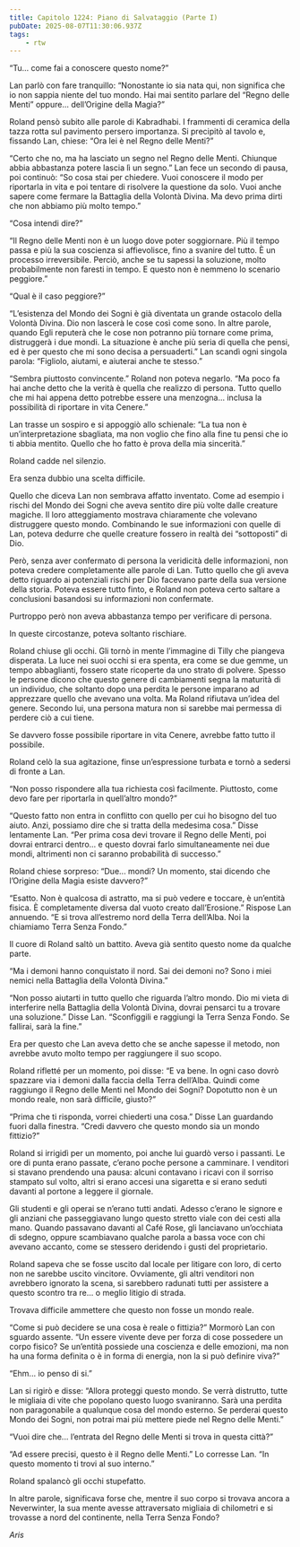 ```yaml
---
title: Capitolo 1224: Piano di Salvataggio (Parte I)
pubDate: 2025-08-07T11:30:06.937Z
tags:
    - rtw
---
```



“Tu... come fai a conoscere questo nome?”


Lan parlò con fare tranquillo: “Nonostante io sia nata qui, non significa che io non sappia niente del tuo mondo. Hai mai sentito parlare del “Regno delle Menti” oppure... dell’Origine della Magia?”


Roland pensò subito alle parole di Kabradhabi. I frammenti di ceramica della tazza rotta sul pavimento persero importanza. Si precipitò al tavolo e, fissando Lan, chiese: “Ora lei è nel Regno delle Menti?”


“Certo che no, ma ha lasciato un segno nel Regno delle Menti. Chiunque abbia abbastanza potere lascia lì un segno.” Lan fece un secondo di pausa, poi continuò: “So cosa stai per chiedere. Vuoi conoscere il modo per riportarla in vita e poi tentare di risolvere la questione da solo. Vuoi anche sapere come fermare la Battaglia della Volontà Divina. Ma devo prima dirti che non abbiamo più molto tempo.”


“Cosa intendi dire?”


“Il Regno delle Menti non è un luogo dove poter soggiornare. Più il tempo passa e più la sua coscienza si affievolisce, fino a svanire del tutto. È un processo irreversibile. Perciò, anche se tu sapessi la soluzione, molto probabilmente non faresti in tempo. E questo non è nemmeno lo scenario peggiore.”


“Qual è il caso peggiore?”


“L’esistenza del Mondo dei Sogni è già diventata un grande ostacolo della Volontà Divina. Dio non lascerà le cose così come sono. In altre parole, quando Egli reputerà che le cose non potranno più tornare come prima, distruggerà i due mondi. La situazione è anche più seria di quella che pensi, ed è per questo che mi sono decisa a persuaderti.” Lan scandì ogni singola parola: “Figliolo, aiutami, e aiuterai anche te stesso.”


“Sembra piuttosto convincente.” Roland non poteva negarlo. “Ma poco fa hai anche detto che la verità è quella che realizzo di persona. Tutto quello che mi hai appena detto potrebbe essere una menzogna... inclusa la possibilità di riportare in vita Cenere.”


Lan trasse un sospiro e si appoggiò allo schienale: “La tua non è un’interpretazione sbagliata, ma non voglio che fino alla fine tu pensi che io ti abbia mentito. Quello che ho fatto è prova della mia sincerità.”


Roland cadde nel silenzio.


Era senza dubbio una scelta difficile.


Quello che diceva Lan non sembrava affatto inventato. Come ad esempio i rischi del Mondo dei Sogni che aveva sentito dire più volte dalle creature magiche. Il loro atteggiamento mostrava chiaramente che volevano distruggere questo mondo. Combinando le sue informazioni con quelle di Lan, poteva dedurre che quelle creature fossero in realtà dei “sottoposti” di Dio.


Però, senza aver confermato di persona la veridicità delle informazioni, non poteva credere completamente alle parole di Lan. Tutto quello che gli aveva detto riguardo ai potenziali rischi per Dio facevano parte della sua versione della storia. Poteva essere tutto finto, e Roland non poteva certo saltare a conclusioni basandosi su informazioni non confermate.


Purtroppo però non aveva abbastanza tempo per verificare di persona.


In queste circostanze, poteva soltanto rischiare.


Roland chiuse gli occhi. Gli tornò in mente l’immagine di Tilly che piangeva disperata. La luce nei suoi occhi si era spenta, era come se due gemme, un tempo abbaglianti, fossero state ricoperte da uno strato di polvere. Spesso le persone dicono che questo genere di cambiamenti segna la maturità di un individuo, che soltanto dopo una perdita le persone imparano ad apprezzare quello che avevano una volta. Ma Roland rifiutava un’idea del genere. Secondo lui, una persona matura non si sarebbe mai permessa di perdere ciò a cui tiene.


Se davvero fosse possibile riportare in vita Cenere, avrebbe fatto tutto il possibile.


Roland celò la sua agitazione, finse un’espressione turbata e tornò a sedersi di fronte a Lan.


“Non posso rispondere alla tua richiesta così facilmente. Piuttosto, come devo fare per riportarla in quell’altro mondo?”


“Questo fatto non entra in conflitto con quello per cui ho bisogno del tuo aiuto. Anzi, possiamo dire che si tratta della medesima cosa.” Disse lentamente Lan. “Per prima cosa devi trovare il Regno delle Menti, poi dovrai entrarci dentro... e questo dovrai farlo simultaneamente nei due mondi, altrimenti non ci saranno probabilità di successo.”


Roland chiese sorpreso: “Due... mondi? Un momento, stai dicendo che l’Origine della Magia esiste davvero?”


“Esatto. Non è qualcosa di astratto, ma si può vedere e toccare, è un’entità fisica. È completamente diversa dal vuoto creato dall’Erosione.” Rispose Lan annuendo. “E si trova all’estremo nord della Terra dell’Alba. Noi la chiamiamo Terra Senza Fondo.”


Il cuore di Roland saltò un battito. Aveva già sentito questo nome da qualche parte.


“Ma i demoni hanno conquistato il nord. Sai dei demoni no? Sono i miei nemici nella Battaglia della Volontà Divina.”


“Non posso aiutarti in tutto quello che riguarda l’altro mondo. Dio mi vieta di interferire nella Battaglia della Volontà Divina, dovrai pensarci tu a trovare una soluzione.” Disse Lan. “Sconfiggili e raggiungi la Terra Senza Fondo. Se fallirai, sarà la fine.”


Era per questo che Lan aveva detto che se anche sapesse il metodo, non avrebbe avuto molto tempo per raggiungere il suo scopo.


Roland rifletté per un momento, poi disse: “E va bene. In ogni caso dovrò spazzare via i demoni dalla faccia della Terra dell’Alba. Quindi come raggiungo il Regno delle Menti nel Mondo dei Sogni? Dopotutto non è un mondo reale, non sarà difficile, giusto?”


“Prima che ti risponda, vorrei chiederti una cosa.” Disse Lan guardando fuori dalla finestra. “Credi davvero che questo mondo sia un mondo fittizio?”


Roland si irrigidì per un momento, poi anche lui guardò verso i passanti. Le ore di punta erano passate, c’erano poche persone a camminare. I venditori si stavano prendendo una pausa: alcuni contavano i ricavi con il sorriso stampato sul volto, altri si erano accesi una sigaretta e si erano seduti davanti al portone a leggere il giornale.


Gli studenti e gli operai se n’erano tutti andati. Adesso c’erano le signore e gli anziani che passeggiavano lungo questo stretto viale con dei cesti alla mano. Quando passavano davanti al Café Rose, gli lanciavano un’occhiata di sdegno, oppure scambiavano qualche parola a bassa voce con chi avevano accanto, come se stessero deridendo i gusti del proprietario.


Roland sapeva che se fosse uscito dal locale per litigare con loro, di certo non ne sarebbe uscito vincitore. Ovviamente, gli altri venditori non avrebbero ignorato la scena, si sarebbero radunati tutti per assistere a questo scontro tra re... o meglio litigio di strada.


Trovava difficile ammettere che questo non fosse un mondo reale.


“Come si può decidere se una cosa è reale o fittizia?” Mormorò Lan con sguardo assente. “Un essere vivente deve per forza di cose possedere un corpo fisico? Se un’entità possiede una coscienza e delle emozioni, ma non ha una forma definita o è in forma di energia, non la si può definire viva?”


“Ehm... io penso di si.”


Lan si rigirò e disse: “Allora proteggi questo mondo. Se verrà distrutto, tutte le migliaia di vite che popolano questo luogo svaniranno. Sarà una perdita non paragonabile a qualunque cosa del mondo esterno. Se perderai questo Mondo dei Sogni, non potrai mai più mettere piede nel Regno delle Menti.”


“Vuoi dire che... l’entrata del Regno delle Menti si trova in questa città?”


“Ad essere precisi, questo è il Regno delle Menti.” Lo corresse Lan. “In questo momento ti trovi al suo interno.”


Roland spalancò gli occhi stupefatto.


In altre parole, significava forse che, mentre il suo corpo si trovava ancora a Neverwinter, la sua mente avesse attraversato migliaia di chilometri e si trovasse a nord del continente, nella Terra Senza Fondo?






<em>Aris</em>
                                


                                




